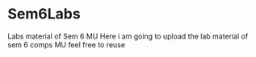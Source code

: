 # Sem6Labs
Labs material of Sem 6 MU
Here i am going to upload the lab material of sem 6 comps MU
feel free to reuse
